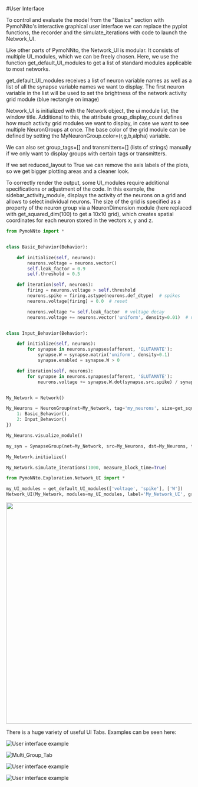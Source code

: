 #User Interface

To control and evaluate the model from the "Basics" section with PymoNNto's interactive graphical user interface we can replace the pyplot functions, the recorder and the simulate_iterations with code to launch the Network_UI.

Like other parts of PymoNNto, the Network_UI is modular.
It consists of multiple UI_modules, which we can be freely chosen.
Here, we use the function get_default_UI_modules to get a list of standard modules applicable to most networks.

get_default_UI_modules receives a list of neuron variable names as well as a list of all the synapse variable names we want to display.
The first neuron variable in the list will be used to set the brightness of the network activity grid module (blue rectangle on image)

Network_UI is initialized with the Network object, the ui module list, the window title.
Additional to this, the attribute group_display_count defines how much activity grid modules we want to display, in case we want to see multiple NeuronGroups at once.
The base color of the grid module can be defined by setting the MyNeuronGroup.color=(r,g,b,alpha) variable.

We can also set group_tags=[] and transmitters=[] (lists of strings) manually if we only want to display groups with certain tags or transmitters.

If we set reduced_layout to True we can remove the axis labels of the plots, so we get bigger plotting areas and a cleaner look.

To correctly render the output, some UI_modules require additional specifications or adjustment of the code.
In this example, the sidebar_activity_module, displays the activity of the neurons on a grid and allows to select individual neurons.
The size of the grid is specified as a property of the neuron group via a NeuronDimension module (here replaced with get_squared_dim(100) to get a 10x10 grid), which creates spatial coordinates for each neuron stored in the vectors x, y and z.

```python
from PymoNNto import *


class Basic_Behavior(Behavior):

    def initialize(self, neurons):
        neurons.voltage = neurons.vector()
        self.leak_factor = 0.9
        self.threshold = 0.5

    def iteration(self, neurons):
        firing = neurons.voltage > self.threshold
        neurons.spike = firing.astype(neurons.def_dtype)  # spikes
        neurons.voltage[firing] = 0.0  # reset

        neurons.voltage *= self.leak_factor  # voltage decay
        neurons.voltage += neurons.vector('uniform', density=0.01)  # noise


class Input_Behavior(Behavior):

    def initialize(self, neurons):
        for synapse in neurons.synapses(afferent, 'GLUTAMATE'):
            synapse.W = synapse.matrix('uniform', density=0.1)
            synapse.enabled = synapse.W > 0

    def iteration(self, neurons):
        for synapse in neurons.synapses(afferent, 'GLUTAMATE'):
            neurons.voltage += synapse.W.dot(synapse.src.spike) / synapse.src.size * 10


My_Network = Network()

My_Neurons = NeuronGroup(net=My_Network, tag='my_neurons', size=get_squared_dim(100), behavior={
    1: Basic_Behavior(),
    2: Input_Behavior()
})

My_Neurons.visualize_module()

my_syn = SynapseGroup(net=My_Network, src=My_Neurons, dst=My_Neurons, tag='GLUTAMATE')

My_Network.initialize()

My_Network.simulate_iterations(1000, measure_block_time=True)

from PymoNNto.Exploration.Network_UI import *

my_UI_modules = get_default_UI_modules(['voltage', 'spike'], ['W'])
Network_UI(My_Network, modules=my_UI_modules, label='My_Network_UI', group_display_count=1).show()

```

<img width="600" src="https://raw.githubusercontent.com/trieschlab/PymoNNto/Images/Basic_Tab.png"><br>


There is a huge variety of useful UI Tabs. Examples can be seen here:

![User interface example](https://raw.githubusercontent.com/trieschlab/PymoNNto/Images/UI_Evolution_Manager.png)

![Multi_Group_Tab](https://raw.githubusercontent.com/trieschlab/PymoNNto/Images/Multi_Group_Tab.png)

![User interface example](https://raw.githubusercontent.com/trieschlab/PymoNNto/Images/OpenGLTab.png)

![User interface example](https://raw.githubusercontent.com/trieschlab/PymoNNto/Images/Sun_Gravity_Plot_Tab.png)